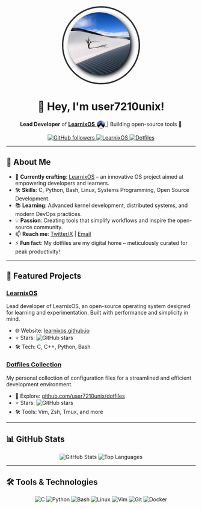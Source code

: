 <div align="center">
  <img src="pfp.png" width="200" height="200" style="border-radius:50%; border: 4px solid #333;">
  <h1>👋 Hey, I'm user7210unix!</h1>
  <p>
    <strong>Lead Developer</strong> of 
    <a href="https://learnixos.github.io/">
      <strong>LearnixOS</strong>
      <img src="https://raw.githubusercontent.com/LearnixOS/learnixos.github.io/main/assets/images/logo.png" width="24" height="24" style="vertical-align:middle;">
    </a> | Building open-source tools 🚀
  </p>

  <p>
    <a href="https://github.com/user7210unix">
      <img src="https://img.shields.io/github/followers/user7210unix?label=Follow&style=flat-square&color=1DA1F2" alt="GitHub followers">
    </a>
    <a href="https://learnixos.github.io/">
      <img src="https://img.shields.io/badge/LearnixOS-Open%20Source-blueviolet?style=flat-square" alt="LearnixOS">
    </a>
    <a href="https://github.com/user7210unix/dotfiles">
      <img src="https://img.shields.io/badge/Dotfiles-Config%20Nirvana-2ea44f?style=flat-square" alt="Dotfiles">
    </a>
  </p>
</div>

---

## 🌟 About Me

- 🔭 **Currently crafting**: [LearnixOS](https://learnixos.github.io/) – an innovative OS project aimed at empowering developers and learners.
- 🛠️ **Skills**: C, Python, Bash, Linux, Systems Programming, Open Source Development.
- 📚 **Learning**: Advanced kernel development, distributed systems, and modern DevOps practices.
- 💡 **Passion**: Creating tools that simplify workflows and inspire the open-source community.
- 📫 **Reach me**: [Twitter/X](https://x.com/yourhandle) | [Email](mailto:your.email@example.com)
- ⚡ **Fun fact**: My dotfiles are my digital home – meticulously curated for peak productivity!

---

## 🚀 Featured Projects

### [LearnixOS](https://learnixos.github.io/)
Lead developer of LearnixOS, an open-source operating system designed for learning and experimentation. Built with performance and simplicity in mind.

- 🌐 Website: [learnixos.github.io](https://learnixos.github.io/)
- ⭐ Stars: ![GitHub stars](https://img.shields.io/github/stars/LearnixOS/learnixos.github.io?style=flat-square)
- 🛠️ Tech: C, C++, Python, Bash

### [Dotfiles Collection](https://github.com/user7210unix/dotfiles)
My personal collection of configuration files for a streamlined and efficient development environment.

- 📂 Explore: [github.com/user7210unix/dotfiles](https://github.com/user7210unix/dotfiles)
- ⭐ Stars: ![GitHub stars](https://img.shields.io/github/stars/user7210unix/dotfiles?style=flat-square)
- 🛠️ Tools: Vim, Zsh, Tmux, and more

---

## 📊 GitHub Stats

<div align="center">
  <img src="https://github-readme-stats.vercel.app/api?username=user7210unix&show_icons=true&theme=dracula&hide_border=true&count_private=true" alt="GitHub Stats" width="400"/>
  <img src="https://github-readme-stats.vercel.app/api/top-langs/?username=user7210unix&layout=compact&theme=dracula&hide_border=true" alt="Top Languages" width="400"/>
</div>

---

## 🛠️ Tools & Technologies

<div align="center">
  <img src="https://img.shields.io/badge/-C-00599C?style=flat-square&logo=c" alt="C">
  <img src="https://img.shields.io/badge/-Python-3776AB?style=flat-square&logo=python" alt="Python">
  <img src="https://img.shields.io/badge/-Bash-4EAA25?style=flat-square&logo=gnu-bash" alt="Bash">
  <img src="https://img.shields.io/badge/-Linux-FCC624?style=flat-square&logo=linux" alt="Linux">
  <img src="https://img.shields.io/badge/-Vim-019733?style=flat-square&logo=vim" alt="Vim">
  <img src="https://img.shields.io/badge/-Git-F05032?style=flat-square&logo=git" alt="Git">
  <img src="https://img.shields.io/badge/-Docker-2496ED?style=flat-square&logo=docker" alt="Docker">
</div>
